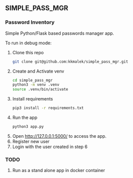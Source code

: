 ## SIMPLE_PASS_MGR
### Password Inventory

Simple Python/Flask based passwords manager app.

To run in debug mode:

1. Clone this repo<br/>
    ```bash
    git clone git@github.com:kkmalek/simple_pass_mgr.git
    ```
2. Create and Activate venv<br/>
    ```bash
    cd simple_pass_mgr
    python3 -m venv .venv
    source .venv/bin/activate
    ```
3. Install requirements<br/> 
    ``` bash
    pip3 install -r requirements.txt
    ```
4. Run the app<br/>
    ```bash
    python3 app.py
    ```
5. Open http://127.0.0.1:5000/ to access the app.<br/>
6. Register new user
7. Login with the user created in step 6


### TODO
1. Run as a stand alone app in docker container
